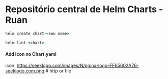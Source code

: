 # Repositório central de Helm Charts - Ruan

```cmd
helm create chart-<seu nome>
``` 

```cmd
helm lint <chart>
```

#### Add icon no Chart.yaml

icon: https://seeklogo.com/images/N/nginx-logo-FF65602A76-seeklogo.com.png # http or file
